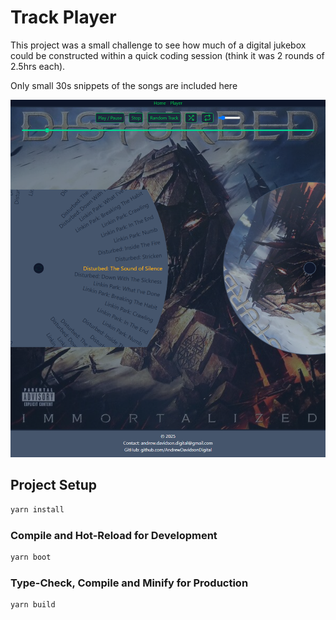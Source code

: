 # Track Player

This project was a small challenge to see how much of a digital jukebox could be constructed within a quick coding session (think it was 2 rounds of 2.5hrs each).

Only small 30s snippets of the songs are included here

![Final Product!](/src/assets/visual.png "Disc Jockey")


## Project Setup

```sh
yarn install
```

### Compile and Hot-Reload for Development

```sh
yarn boot
```

### Type-Check, Compile and Minify for Production

```sh
yarn build
```
